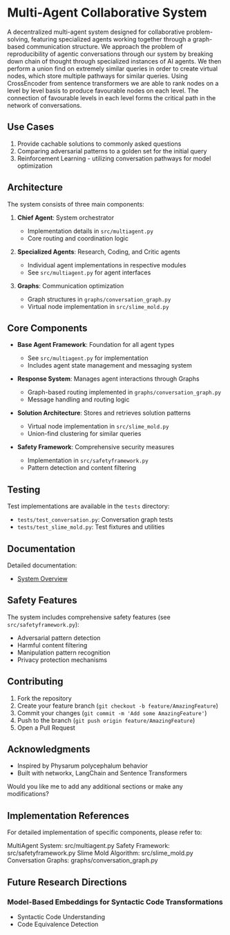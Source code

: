 # Multi-Agent Collaborative System

A decentralized multi-agent system designed for collaborative problem-solving, featuring specialized agents working together through a graph-based communication structure. We approach the problem of reproducibility of agentic conversations through our system by breaking down chain of thought through specialized instances of AI agents. We then perform a union find on extremely similar queries in order to create virtual nodes, which store multiple pathways for similar queries. Using CrossEncoder from sentence transformers we are able to rank nodes on a level by level basis to produce favourable nodes on each level. The connection of favourable levels in each level forms the critical path in the network of conversations.

## Use Cases
1. Provide cachable solutions to commonly asked questions
2. Comparing adversarial patterns to a golden set for the initial query
3. Reinforcement Learning - utilizing conversation pathways for model optimization

## Architecture

The system consists of three main components:

1. **Chief Agent**: System orchestrator
   - Implementation details in `src/multiagent.py`
   - Core routing and coordination logic

2. **Specialized Agents**: Research, Coding, and Critic agents
   - Individual agent implementations in respective modules
   - See `src/multiagent.py` for agent interfaces

3. **Graphs**: Communication optimization
   - Graph structures in `graphs/conversation_graph.py`
   - Virtual node implementation in `src/slime_mold.py`

## Core Components

- **Base Agent Framework**: Foundation for all agent types
  - See `src/multiagent.py` for implementation
  - Includes agent state management and messaging system

- **Response System**: Manages agent interactions through Graphs
  - Graph-based routing implemented in `graphs/conversation_graph.py`
  - Message handling and routing logic

- **Solution Architecture**: Stores and retrieves solution patterns
  - Virtual node implementation in `src/slime_mold.py`
  - Union-find clustering for similar queries

- **Safety Framework**: Comprehensive security measures
  - Implementation in `src/safetyframework.py`
  - Pattern detection and content filtering

## Testing

Test implementations are available in the `tests` directory:
- `tests/test_conversation.py`: Conversation graph tests
- `tests/test_slime_mold.py`: Test fixtures and utilities

## Documentation

Detailed documentation:
- [System Overview](https://docs.google.com/document/d/1o8wuVeYq_ZeparGOs2SfNrAtvW_cDuBCtlqYCJgRtNo/edit?tab=t.kj37woj54h0x)


## Safety Features

The system includes comprehensive safety features (see `src/safetyframework.py`):
- Adversarial pattern detection
- Harmful content filtering
- Manipulation pattern recognition
- Privacy protection mechanisms

## Contributing

1. Fork the repository
2. Create your feature branch (`git checkout -b feature/AmazingFeature`)
3. Commit your changes (`git commit -m 'Add some AmazingFeature'`)
4. Push to the branch (`git push origin feature/AmazingFeature`)
5. Open a Pull Request

## Acknowledgments

- Inspired by Physarum polycephalum behavior
- Built with networkx, LangChain and Sentence Transformers

Would you like me to add any additional sections or make any modifications?


## Implementation References
For detailed implementation of specific components, please refer to:

MultiAgent System: src/multiagent.py
Safety Framework: src/safetyframework.py
Slime Mold Algorithm: src/slime_mold.py
Conversation Graphs: graphs/conversation_graph.py

## Future Research Directions

### Model-Based Embeddings for Syntactic Code Transformations
- Syntactic Code Understanding
- Code Equivalence Detection
